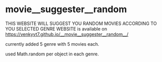 # __movie__suggester__random__
THIS WEBSITE WILL SUGGEST YOU RANDOM MOVIES ACCORDING TO YOU SELECTED GENRE
WEBSITE is available on https://venkyvt7.github.io/__movie__suggester__random__/

currently added 5 genre with 5 movies each. 

used Math.random   per object in each genre.
